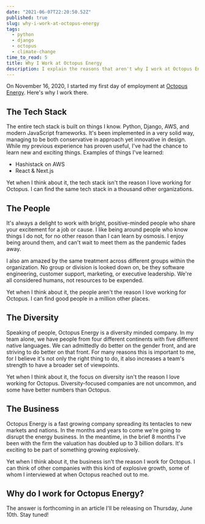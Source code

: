 ```yaml
---
date: "2021-06-07T22:20:50.52Z"
published: true
slug: why-i-work-at-octopus-energy
tags:
  - python
  - django
  - octopus
  - climate-change
time_to_read: 5
title: Why I Work at Octopus Energy
description: I explain the reasons that aren't why I work at Octopus Energy.
---
```


On November 16, 2020, I started my first day of employment at [Octopus Energy](https://octopusenergy.com/). Here's why I work there.

## The Tech Stack

The entire tech stack is built on things I know. Python, Django, AWS, and modern JavaScript frameworks. It's been implemented in a very solid way, managing to be both conservative in approach yet innovative in design. While my previous experience has proven useful, I've had the chance to learn new and exciting things. Examples of things I've learned:

- Hashistack on AWS
- React & Next.js

Yet when I think about it, the tech stack isn't the reason I love working for Octopus. I can find the same tech stack in a thousand other organizations.

## The People

It's always a delight to work with bright, positive-minded people who share your excitement for a job or cause. I like being around people who know things I do not, for no other reason than I can learn by osmosis. I enjoy being around them, and can't wait to meet them as the pandemic fades away.

I also am amazed by the same treatment across different groups within the organization. No group or division is looked down on, be they software engineering, customer support, marketing, or executive leadership. We're all considered humans, not resources to be expended.

Yet when I think about it, the people aren't the reason I love working for Octopus. I can find good people in a million other places.

## The Diversity

Speaking of people, Octopus Energy is a diversity minded company. In my team alone, we have people from four different continents with five different native languages. We can admittedly do better on the gender front, and are striving to do better on that front. For many reasons this is important to me, for I believe it's not only the right thing to do, it also increases a team's strength to have a broader set of viewpoints.

Yet when I think about it, the focus on diversity isn't the reason I love working for Octopus. Diversity-focused companies are not uncommon, and some have better numbers than Octopus.

## The Business

Octopus Energy is a fast growing company spreading its tentacles to new markets and nations. In the months and years to come we're going to disrupt the energy business. In the meantime, in the brief 8 months I've been with the firm the valuation has doubled up to 3 billion dollars. It's exciting to be part of something growing explosively.

Yet when I think about it, the business isn't the reason I work for Octopus. I can think of other companies with this kind of explosive growth, some of whom I interviewed at when Octopus reached out to me.

## Why do I work for Octopus Energy?

The answer is forthcoming in an article I'll be releasing on Thursday, June 10th. Stay tuned!

